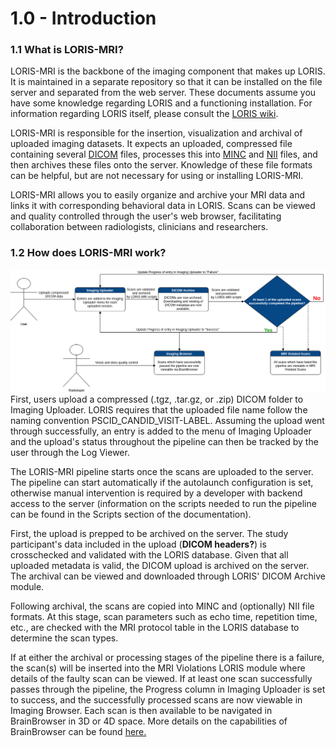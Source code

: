 # 1.0 - Introduction 

### 1.1 What is LORIS-MRI?
LORIS-MRI is the backbone of the imaging component that makes up LORIS.
 It is maintained in a separate repository so that it can be installed on 
 the file server and separated from the web server.
These documents assume you have some
knowledge regarding LORIS and a functioning installation. For information
regarding LORIS itself, please consult the [LORIS wiki][1].

LORIS-MRI is responsible for the insertion, visualization and archival of uploaded 
imaging datasets.
 It expects an uploaded, compressed file containing
several [DICOM][2] files, processes this into [MINC][3] and [NII][4]
files, and then archives these files onto the server. Knowledge of
these file formats can be helpful, but are not necessary for using or
installing LORIS-MRI.

LORIS-MRI allows you to easily organize and archive your MRI data and links it with 
 corresponding behavioral data in LORIS. Scans can be viewed and quality controlled through the user's web browser, facilitating collaboration between radiologists, clinicians and researchers. 

### 1.2 How does LORIS-MRI work?
![user_story](images/user_story.png)
First, users upload a compressed (.tgz, .tar.gz, or .zip) DICOM folder to Imaging Uploader.
LORIS requires that the uploaded file name follow the naming convention PSCID_CANDID_VISIT-LABEL.
Assuming the upload went through successfully, an entry is added to the menu of Imaging Uploader
and the upload's status throughout the pipeline can then be tracked by
the user through the Log Viewer.

The LORIS-MRI pipeline starts once the scans are uploaded to the server.
The pipeline can start automatically if the autolaunch configuration is set, otherwise
 manual intervention is required by a developer with backend access to the server
 (information on the scripts needed to run the pipeline can be found
 in the Scripts section of the documentation).

 First, the upload is prepped to be archived on the server. The study
 participant's data included in the upload (**DICOM headers?**) is crosschecked and
 validated with the LORIS database. Given that all uploaded metadata is valid, the
 DICOM upload is archived on the server. The archival can be viewed and downloaded
 through LORIS' DICOM Archive module.

 Following archival, the scans are copied into MINC and (optionally) NII
 file formats. At this stage, scan parameters such as echo time, repetition time, etc.,
 are checked with the MRI protocol table in the LORIS database to determine the scan types.

If at either the archival or processing stages of the pipeline there is a failure,
the scan(s) will be inserted into the MRI Violations LORIS module where details
of the faulty scan can be viewed. If at least one scan successfully passes
through the pipeline, the Progress column in Imaging Uploader is set to success, and
the successfully processed scans are now viewable in Imaging Browser. Each scan is
 then available to be navigated in BrainBrowser in 3D or 4D space. More details
 on the capabilities of BrainBrowser can be found [here.][5]

[1]: https://github.com/aces/Loris/wiki 
[2]: http://dicomiseasy.blogspot.ca/2011/10/introduction-to-dicom-chapter-1.html
[3]: https://en.wikibooks.org/wiki/MINC/Introduction 
[4]: https://nifti.nimh.nih.gov/
[5]: https://brainbrowser.cbrain.mcgill.ca/
